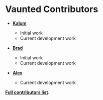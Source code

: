 Vaunted Contributors
============================================

* **[Kalum](https://github.com/kalum1)**

  * Initial work
  * Current development work


* **[Brad](https://github.com/iskawoo)**

  * Initial work
  * Current development work


* **[Alex](https://github.com/)**

  * Current development work

**[Full contributors list](https://github.com/kalum1/vaunted/contributors).**
